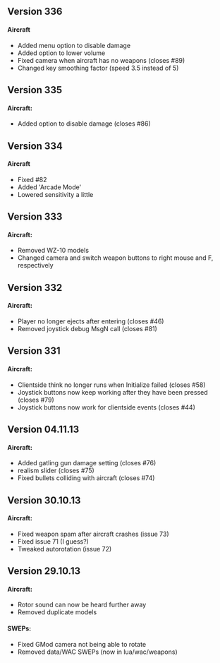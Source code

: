 
## Version 336
#### Aircraft
- Added menu option to disable damage
- Added option to lower volume
- Fixed camera when aircraft has no weapons (closes #89)
- Changed key smoothing factor (speed 3.5 instead of 5)

## Version 335
#### Aircraft:
- Added option to disable damage (closes #86)

## Version 334
#### Aircraft
- Fixed #82
- Added 'Arcade Mode'
- Lowered sensitivity a little

## Version 333
#### Aircraft:
- Removed WZ-10 models
- Changed camera and switch weapon buttons to right mouse and F, respectively

## Version 332
#### Aircraft:
- Player no longer ejects after entering (closes #46)
- Removed joystick debug MsgN call (closes #81)

## Version 331
#### Aircraft:
- Clientside think no longer runs when Initialize failed (closes #58)
- Joystick buttons now keep working after they have been pressed (closes #79)
- Joystick buttons now work for clientside events (closes #44)

## Version 04.11.13
#### Aircraft:
- Added gatling gun damage setting (closes #76)
- realism slider (closes #75)
- Fixed bullets colliding with aircraft (closes #74)

## Version 30.10.13
#### Aircraft:
- Fixed weapon spam after aircraft crashes (issue 73)
- Fixed issue 71 (I guess?)
- Tweaked autorotation (issue 72)

## Version 29.10.13
#### Aircraft:
- Rotor sound can now be heard further away
- Removed duplicate models
#### SWEPs:
- Fixed GMod camera not being able to rotate
- Removed data/WAC SWEPs (now in lua/wac/weapons)
